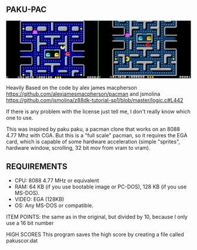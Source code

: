 PAKU-PAC
--------

<img src="pakupac_001.png">


Heavily Based on the code by alex james macpherson https://github.com/alexjamesmacpherson/pacman
and jsmolina https://github.com/jsmolina/z88dk-tutorial-sp1/blob/master/logic.c#L442

If there is any problem with the license just tell me, I don't really know which one to use.


This was inspired by paku paku, a pacman clone that works on an 8088 4.77 Mhz with CGA.
But this is a "full scale" pacman, so it requires the EGA card, which is capable of some
hardware acceleration (simple "sprites", hardware window, scrolling, 32 bit mov from vram to vram).


REQUIREMENTS
------------

- CPU: 8088 4.77 MHz or equivalent
- RAM: 64 KB (if you use bootable image or PC-DOS), 128 KB (if you use MS-DOS).
- VIDEO: EGA (128KB)
- OS: Any MS-DOS or compatible.



ITEM POINTS: the same as in the original, but divided by 10, because I only use a 16 bit number

HIGH SCORES
This program saves the high score by creating a file called pakuscor.dat
